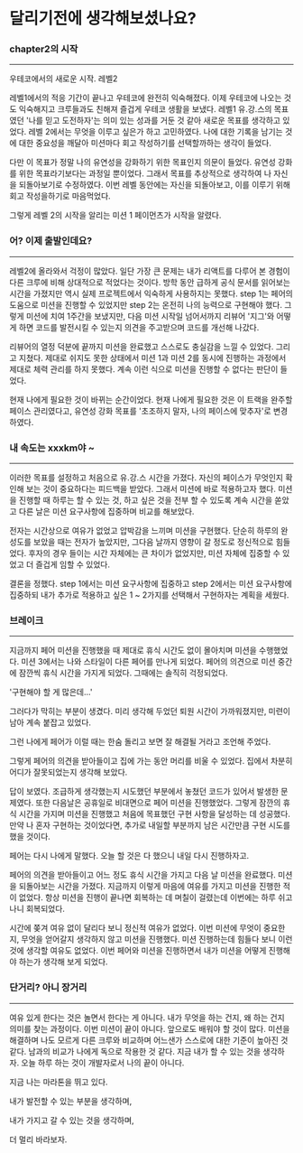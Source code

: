 # 달리기전에 생각해보셨나요?

### chapter2의 시작

---

우테코에서의 새로운 시작. 레벨2

레벨1에서의 적응 기간이 끝나고 우테코에 완전히 익숙해졌다. 이제 우테코에 나오는 것도 익숙해지고 크루들과도 친해져 즐겁게 우테코 생활을 보냈다. 레벨1 유.강.스의 목표였던 '나를 믿고 도전하자'는 의미 있는 성과를 거둔 것 같아 새로운 목표를 생각하고 있었다. 레벨 2에서는 무엇을 이루고 싶은가 하고 고민하였다. 나에 대한 기록을 남기는 것에 대한 중요성을 깨달아 미션마다 회고 작성하기를 선택할까하는 생각이 들었다.

다만 이 목표가 정말 나의 유연성을 강화하기 위한 목표인지 의문이 들었다. 유연성 강화를 위한 목표라기보다는 과정일 뿐이었다. 그래서 목표를 추상적으로 생각하여 나 자신을 되돌아보기로 수정하였다. 이번 레벨 동안에는 자신을 되돌아보고, 이를 이루기 위해 회고 작성을하기로 마음먹었다.

그렇게 레벨 2의 시작을 알리는 미션 1 페이먼츠가 시작을 알렸다.

### 어? 이제 출발인데요?

---

레벨2에 올라와서 걱정이 많았다. 일단 가장 큰 문제는 내가 리액트를 다루어 본 경험이 다른 크루에 비해 상대적으로 적었다는 것이다. 방학 동안 급하게 공식 문서를 읽어보는 시간을 가졌지만 역시 실제 프로젝트에서 익숙하게 사용하지는 못했다. step 1는 페어의 도움으로 미션을 진행할 수 있었지만 step 2는 온전히 나의 능력으로 구현해야 했다. 그렇게 미션에 치여 1주간을 보냈지만, 다음 미션 시작일 넘어서까지 리뷰어 '지그'와 어떻게 하면 코드를 발전시킬 수 있는지 의견을 주고받으며 코드를 개선해 나갔다.

리뷰어의 열정 덕분에 끝까지 미션을 완료했고 스스로도 충실감을 느낄 수 있었다. 그리고 지쳤다. 제대로 쉬지도 못한 상태에서 미션 1과 미션 2를 동시에 진행하는 과정에서 제대로 체력 관리를 하지 못했다. 계속 이런 식으로 미션을 진행할 수 없다는 판단이 들었다.

현재 나에게 필요한 것이 바뀌는 순간이었다. 현재 나에게 필요한 것은 이 트랙을 완주할 페이스 관리였다고, 유연성 강화 목표를 '초조하지 말자, 나의 페이스에 맞추자'로 변경하였다.

### 내 속도는 xxxkm야 ~

---

이러한 목표를 설정하고 처음으로 유.강.스 시간을 가졌다. 자신의 페이스가 무엇인지 확인해 보는 것이 중요하다는 피드백을 받았다. 그래서 미션에 바로 적용하고자 했다. 미션을 진행할 때 하루는 할 수 있는 것, 하고 싶은 것을 전부 할 수 있도록 계속 시간을 쏟았고 다른 날은 미션 요구사항에 집중하며 비교를 해보았다.

전자는 시간상으로 여유가 없었고 압박감을 느끼며 미션을 구현했다. 단순히 하루의 완성도를 보았을 때는 전자가 높았지만, 그다음 날까지 영향이 갈 정도로 정신적으로 힘들었다. 후자의 경우 들이는 시간 자체에는 큰 차이가 없었지만, 미션 자체에 집중할 수 있었고 더 즐겁게 임할 수 있었다.

결론을 정했다. step 1에서는 미션 요구사항에 집중하고 step 2에서는 미션 요구사항에 집중하되 내가 추가로 적용하고 싶은 1 ~ 2가지를 선택해서 구현하자는 계획을 세웠다.

### 브레이크

---

지금까지 페어 미션을 진행했을 때 제대로 휴식 시간도 없이 몰아치며 미션을 수행했었다. 미션 3에서는 나와 스타일이 다른 페어를 만나게 되었다. 페어의 의견으로 미션 중간에 잠깐씩 휴식 시간을 가지게 되었다. 그때에는 솔직히 걱정되었다.

'구현해야 할 게 많은데...'

그러다가 막히는 부분이 생겼다. 미리 생각해 두었던 퇴원 시간이 가까워졌지만, 미련이 남아 계속 붙잡고 있었다.

그런 나에게 페어가 이럴 때는 한숨 돌리고 보면 잘 해결될 거라고 조언해 주었다.

그렇게 페어의 의견을 받아들이고 집에 가는 동안 머리를 비울 수 있었다. 집에서 차분히 어디가 잘못되었는지 생각해 보았다.

답이 보였다. 조급하게 생각했는지 시도했던 부분에서 놓쳤던 코드가 있어서 발생한 문제였다. 또한 다음날은 공휴일로 비대면으로 페어 미션을 진행했었다. 그렇게 잠깐의 휴식 시간을 가지며 미션을 진행했고 처음에 목표했던 구현 사항을 달성하는 데 성공했다. 만약 나 혼자 구현하는 것이었다면, 추가로 내일할 부분까지 남은 시간만큼 구현 시도를 했을 것이다.

페어는 다시 나에게 말했다. 오늘 할 것은 다 했으니 내일 다시 진행하자고.

페어의 의견을 받아들이고 어느 정도 휴식 시간을 가지고 다음 날 미션을 완료했다. 미션을 되돌아보는 시간을 가졌다. 지금까지 이렇게 마음에 여유를 가지고 미션을 진행한 적이 없었다. 항상 미션을 진행이 끝나면 회복하는 데 며칠이 걸렸는데 이번에는 하루 쉬고 나니 회복되었다.

시간에 쫒겨 여유 없이 달리다 보니 정신적 여유가 없었다. 이번 미션에 무엇이 중요한지, 무엇을 얻어갈지 생각하지 않고 미션을 진행했다. 미션 진행하는데 힘들다 보니 이런 것에 생각할 여유도 없었다. 이번 페어와 미션을 진행하면서 내가 미션을 어떻게 진행해야 하는가 생각해 보게 되었다.

### 단거리? 아니 장거리

---

여유 있게 한다는 것은 놀면서 한다는 게 아니다. 내가 무엇을 하는 건지, 왜 하는 건지 의미를 찾는 과정이다. 이번 미션이 끝이 아니다. 앞으로도 배워야 할 것이 많다. 미션을 해결하며 나도 모르게 다른 크루와 비교하며 어느샌가 스스로에 대한 기준이 높아진 것 같다. 남과의 비교가 나에게 독으로 작용한 것 같다. 지금 내가 할 수 있는 것을 생각하자. 오늘 하루 하는 것이 개발자로서 나의 끝이 아니다.

지금 나는 마라톤을 뛰고 있다.

내가 발전할 수 있는 부분을 생각하며,

내가 가지고 갈 수 있는 것을 생각하며,

더 멀리 바라보자.
